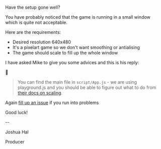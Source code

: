 Have the setup gone well? 

You have probably noticed that the game is running in a small window which is quite not acceptable.

Here are the requirements:

* Desired resolution 640x480
* It's a pixelart game so we don't want smoothing or antialising
* The game should scale to fill up the whole window

I have asked Mike to give you some advices and this is his reply: 

:email: 
> You can find the main file in `script/App.js` - we are using playground.js and you should be able to figure out what to do from [their docs on scaling](http://canvasquery.com/playground-scaling).

Again [fill up an issue](https://github.com/rezoner/unfinished-asteroids/issues) if you run into problems

Good luck!

\-\-

Joshua Hal

Producer